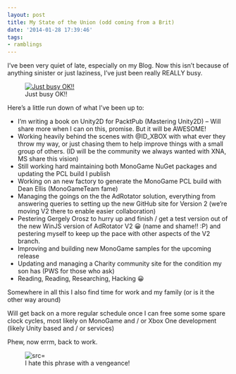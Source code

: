 ```yaml
---
layout: post
title: My State of the Union (odd coming from a Brit)
date: '2014-01-28 17:39:46'
tags:
- ramblings
---
```


I’ve been very quiet of late, especially on my Blog.  Now this isn’t because of anything sinister or just laziness, I’ve just been really REALLY busy.

<figure id="attachment_3628" aria-describedby="caption-attachment-3628" style="width: 150px" class="wp-caption alignnone"><a href="/assets/img/wordpress/2014/01/il_570xN.534199052_s088.jpg"><img loading="lazy" class="size-thumbnail wp-image-3628 " alt="Just busy OK!!" src="/assets/img/wordpress/2014/01/il_570xN.534199052_s088-150x150.jpg" width="150" height="150" srcset="/assets/img/wordpress/2014/01/il_570xN.534199052_s088-150x150.jpg 150w, /assets/img/wordpress/2014/01/il_570xN.534199052_s088-432x432.jpg 432w, /assets/img/wordpress/2014/01/il_570xN.534199052_s088-268x268.jpg 268w" sizes="(max-width: 150px) 100vw, 150px"></a><figcaption id="caption-attachment-3628" class="wp-caption-text">Just busy OK!!</figcaption></figure>

Here’s a little run down of what I’ve been up to:

- I’m writing a book on Unity2D for PacktPub (Mastering Unity2D) – Will share more when I can on this, promise.  But it will be AWESOME!
- Working heavily behind the scenes with @ID\_XBOX with what ever they throw my way, or just chasing them to help improve things with a small group of others. (ID will be the community we always wanted with XNA, MS share this vision)
- Still working hard maintaining both MonoGame NuGet packages and updating the PCL build I publish
- Working on an new factory to generate the MonoGame PCL build with Dean Ellis (MonoGameTeam fame)
- Managing the goings on the the AdRotator solution, everything from answering queries to setting up the new GitHub site for Version 2 (we’re moving V2 there to enable easier collaboration)
- Pestering Gergely Orosz to hurry up and finish / get a test version out of the new WinJS version of AdRotator V2 😀 (name and shame!! :P) and pestering myself to keep up the pace with other aspects of the V2 branch.
- Improving and building new MonoGame samples for the upcoming release
- Updating and managing a Charity community site for the condition my son has (PWS for those who ask)
-  Reading, Reading, Researching, Hacking 😀

Somewhere in all this I also find time for work and my family (or is it the other way around)

Will get back on a more regular schedule once I can free some some spare clock cycles, most likely on MonoGame and / or Xbox One development (likely Unity based and / or services)

 

Phew, now errm, back to work.

<figure style="width: 360px" class="wp-caption aligncenter"><img loading="lazy" class=" " alt=" src=" http: width="360" height="420"><figcaption class="wp-caption-text">I hate this phrase with a vengeance!</figcaption></figure>